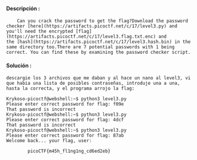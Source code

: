 #### Descripción :
		Can you crack the password to get the flag?Download the password checker [here](https://artifacts.picoctf.net/c/17/level3.py) and you'll need the encrypted [flag](https://artifacts.picoctf.net/c/17/level3.flag.txt.enc) and the [hash](https://artifacts.picoctf.net/c/17/level3.hash.bin) in the same directory too.There are 7 potential passwords with 1 being correct. You can find these by examining the password checker script.
#### Solución :
	descargie los 3 archivos que me daban y al hace un nano al level3, vi que habia una lista de posibles contraseñas, introduje una a una, hasta la correcta, y el programa arrojo la flag:

	Krykoso-picoctf@webshell:~$ python3 level3.py 
	Please enter correct password for flag: f09e
	That password is incorrect
	Krykoso-picoctf@webshell:~$ python3 level3.py 
	Please enter correct password for flag: 4dcf
	That password is incorrect
	Krykoso-picoctf@webshell:~$ python3 level3.py 
	Please enter correct password for flag: 87ab
	Welcome back... your flag, user:

			picoCTF{m45h_fl1ng1ng_cd6ed2eb}